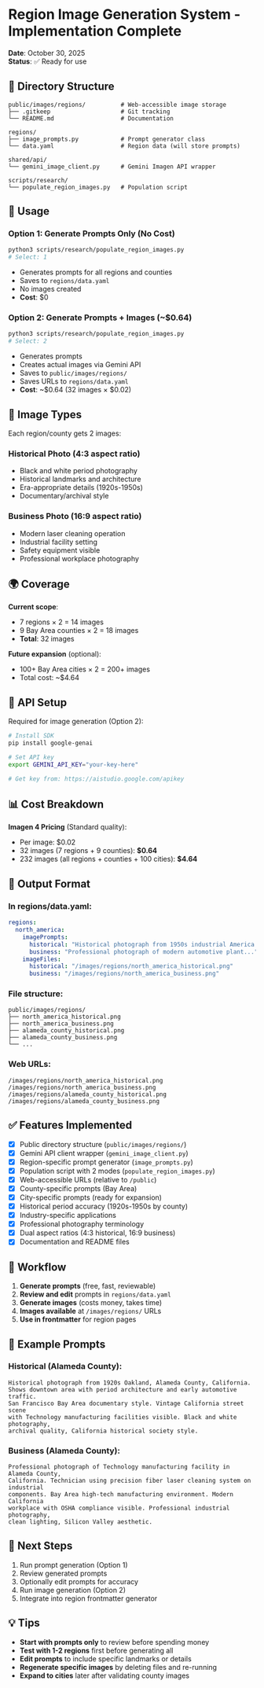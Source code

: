 # Region Image Generation System - Implementation Complete

**Date**: October 30, 2025  
**Status**: ✅ Ready for use

## 📁 Directory Structure

```
public/images/regions/          # Web-accessible image storage
├── .gitkeep                    # Git tracking
└── README.md                   # Documentation

regions/
├── image_prompts.py            # Prompt generator class
└── data.yaml                   # Region data (will store prompts)

shared/api/
└── gemini_image_client.py      # Gemini Imagen API wrapper

scripts/research/
└── populate_region_images.py   # Population script
```

## 🚀 Usage

### Option 1: Generate Prompts Only (No Cost)
```bash
python3 scripts/research/populate_region_images.py
# Select: 1
```
- Generates prompts for all regions and counties
- Saves to `regions/data.yaml`
- No images created
- **Cost**: $0

### Option 2: Generate Prompts + Images (~$0.64)
```bash
python3 scripts/research/populate_region_images.py
# Select: 2
```
- Generates prompts
- Creates actual images via Gemini API
- Saves to `public/images/regions/`
- Saves URLs to `regions/data.yaml`
- **Cost**: ~$0.64 (32 images × $0.02)

## 📸 Image Types

Each region/county gets 2 images:

### Historical Photo (4:3 aspect ratio)
- Black and white period photography
- Historical landmarks and architecture
- Era-appropriate details (1920s-1950s)
- Documentary/archival style

### Business Photo (16:9 aspect ratio)
- Modern laser cleaning operation
- Industrial facility setting
- Safety equipment visible
- Professional workplace photography

## 🌍 Coverage

**Current scope**:
- 7 regions × 2 = 14 images
- 9 Bay Area counties × 2 = 18 images
- **Total**: 32 images

**Future expansion** (optional):
- 100+ Bay Area cities × 2 = 200+ images
- Total cost: ~$4.64

## 🔑 API Setup

Required for image generation (Option 2):

```bash
# Install SDK
pip install google-genai

# Set API key
export GEMINI_API_KEY="your-key-here"

# Get key from: https://aistudio.google.com/apikey
```

## 📊 Cost Breakdown

**Imagen 4 Pricing** (Standard quality):
- Per image: $0.02
- 32 images (7 regions + 9 counties): **$0.64**
- 232 images (all regions + counties + 100 cities): **$4.64**

## 🎯 Output Format

### In regions/data.yaml:
```yaml
regions:
  north_america:
    imagePrompts:
      historical: "Historical photograph from 1950s industrial America..."
      business: "Professional photograph of modern automotive plant..."
    imageFiles:
      historical: "/images/regions/north_america_historical.png"
      business: "/images/regions/north_america_business.png"
```

### File structure:
```
public/images/regions/
├── north_america_historical.png
├── north_america_business.png
├── alameda_county_historical.png
├── alameda_county_business.png
└── ...
```

### Web URLs:
```
/images/regions/north_america_historical.png
/images/regions/north_america_business.png
/images/regions/alameda_county_historical.png
/images/regions/alameda_county_business.png
```

## ✅ Features Implemented

- [x] Public directory structure (`public/images/regions/`)
- [x] Gemini API client wrapper (`gemini_image_client.py`)
- [x] Region-specific prompt generator (`image_prompts.py`)
- [x] Population script with 2 modes (`populate_region_images.py`)
- [x] Web-accessible URLs (relative to `/public`)
- [x] County-specific prompts (Bay Area)
- [x] City-specific prompts (ready for expansion)
- [x] Historical period accuracy (1920s-1950s by county)
- [x] Industry-specific applications
- [x] Professional photography terminology
- [x] Dual aspect ratios (4:3 historical, 16:9 business)
- [x] Documentation and README files

## 🔄 Workflow

1. **Generate prompts** (free, fast, reviewable)
2. **Review and edit** prompts in `regions/data.yaml`
3. **Generate images** (costs money, takes time)
4. **Images available** at `/images/regions/` URLs
5. **Use in frontmatter** for region pages

## 📝 Example Prompts

### Historical (Alameda County):
```
Historical photograph from 1920s Oakland, Alameda County, California. 
Shows downtown area with period architecture and early automotive traffic. 
San Francisco Bay Area documentary style. Vintage California street scene 
with Technology manufacturing facilities visible. Black and white photography, 
archival quality, California historical society style.
```

### Business (Alameda County):
```
Professional photograph of Technology manufacturing facility in Alameda County, 
California. Technician using precision fiber laser cleaning system on industrial 
components. Bay Area high-tech manufacturing environment. Modern California 
workplace with OSHA compliance visible. Professional industrial photography, 
clean lighting, Silicon Valley aesthetic.
```

## 🎨 Next Steps

1. Run prompt generation (Option 1)
2. Review generated prompts
3. Optionally edit prompts for accuracy
4. Run image generation (Option 2)
5. Integrate into region frontmatter generator

## 💡 Tips

- **Start with prompts only** to review before spending money
- **Test with 1-2 regions** first before generating all
- **Edit prompts** to include specific landmarks or details
- **Regenerate specific images** by deleting files and re-running
- **Expand to cities** later after validating county images
